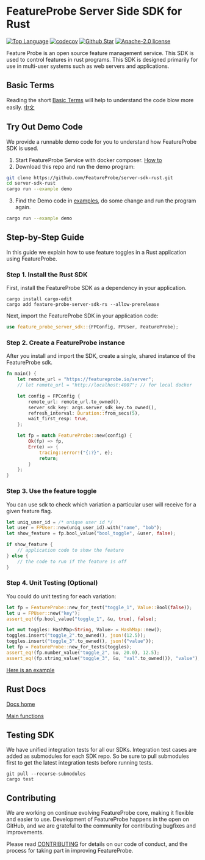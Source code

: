 # FeatureProbe Server Side SDK for Rust

[![Top Language](https://img.shields.io/github/languages/top/FeatureProbe/server-sdk-rust)](https://github.com/FeatureProbe/server-sdk-rust/search?l=rust)
[![codecov](https://codecov.io/gh/featureprobe/server-sdk-rust/branch/main/graph/badge.svg?token=TAN3AU4CK2)](https://codecov.io/gh/featureprobe/server-sdk-rust)
[![Github Star](https://img.shields.io/github/stars/FeatureProbe/server-sdk-rust)](https://github.com/FeatureProbe/server-sdk-rust/stargazers)
[![Apache-2.0 license](https://img.shields.io/github/license/FeatureProbe/FeatureProbe)](https://github.com/FeatureProbe/FeatureProbe/blob/main/LICENSE)

Feature Probe is an open source feature management service. This SDK is used to control features in rust programs. This
SDK is designed primarily for use in multi-user systems such as web servers and applications.

## Basic Terms

Reading the short [Basic Terms](https://github.com/FeatureProbe/FeatureProbe/blob/main/BASIC_TERMS.md) will help to understand the code blow more easily.  [中文](https://github.com/FeatureProbe/FeatureProbe/blob/main/BASIC_TERMS_CN.md)

## Try Out Demo Code

We provide a runnable demo code for you to understand how FeatureProbe SDK is used.

1. Start FeatureProbe Service with docker composer. [How to](https://github.com/FeatureProbe/FeatureProbe#1-starting-featureprobe-service-with-docker-compose)
2. Download this repo and run the demo program:
 ```bash
 git clone https://github.com/FeatureProbe/server-sdk-rust.git
 cd server-sdk-rust
 cargo run --example demo
 ```
3. Find the Demo code in [examples](https://github.com/FeatureProbe/server-sdk-rust/tree/main/examples), 
 do some change and run the program again.
 ```bash
 cargo run --example demo
 ```

## Step-by-Step Guide

In this guide we explain how to use feature toggles in a Rust application using FeatureProbe.

### Step 1. Install the Rust SDK

First, install the FeatureProbe SDK as a dependency in your application.

```shell
cargo install cargo-edit
cargo add feature-probe-server-sdk-rs --allow-prerelease
```

Next, import the FeatureProbe SDK in your application code:

```rust
use feature_probe_server_sdk::{FPConfig, FPUser, FeatureProbe};
```

### Step 2. Create a FeatureProbe instance

After you install and import the SDK, create a single, shared instance of the FeatureProbe sdk.

```rust
fn main() {
    let remote_url = "https://featureprobe.io/server";
    // let remote_url = "http://localhost:4007"; // for local docker

    let config = FPConfig {
        remote_url: remote_url.to_owned(),
        server_sdk_key: args.server_sdk_key.to_owned(),
        refresh_interval: Duration::from_secs(5),
        wait_first_resp: true,
    };

    let fp = match FeatureProbe::new(config) {
        Ok(fp) => fp,
        Err(e) => {
            tracing::error!("{:?}", e);
            return;
        }
    };
}
```

### Step 3. Use the feature toggle

You can use sdk to check which variation a particular user will receive for a given feature flag.

```rust
let uniq_user_id = /* unique user id */
let user = FPUser::new(uniq_user_id).with("name", "bob");
let show_feature = fp.bool_value("bool_toggle", &user, false);

if show_feature {
    // application code to show the feature
} else {
    // the code to run if the feature is off
}
```

### Step 4. Unit Testing (Optional)

You could do unit testing for each variation:

```rust
let fp = FeatureProbe::new_for_test("toggle_1", Value::Bool(false));
let u = FPUser::new("key");
assert_eq!(fp.bool_value("toggle_1", &u, true), false);

let mut toggles: HashMap<String, Value> = HashMap::new();
toggles.insert("toggle_2".to_owned(), json!(12.5));
toggles.insert("toggle_3".to_owned(), json!("value"));
let fp = FeatureProbe::new_for_tests(toggles);
assert_eq!(fp.number_value("toggle_2", &u, 20.0), 12.5);
assert_eq!(fp.string_value("toggle_3", &u, "val".to_owned()), "value");
```

[Here is an example](https://github.com/FeatureProbe/server-sdk-rust/tree/main/examples)

## Rust Docs

[Docs home](https://docs.rs/feature-probe-server-sdk/)

[Main functions](https://docs.rs/feature-probe-server-sdk/latest/feature_probe_server_sdk/struct.FeatureProbe.html)

## Testing SDK

We have unified integration tests for all our SDKs. Integration test cases are added as submodules for each SDK repo. So
be sure to pull submodules first to get the latest integration tests before running tests.

```shell
git pull --recurse-submodules
cargo test
```

## Contributing

We are working on continue evolving FeatureProbe core, making it flexible and easier to use.
Development of FeatureProbe happens in the open on GitHub, and we are grateful to the
community for contributing bugfixes and improvements.

Please read [CONTRIBUTING](https://github.com/FeatureProbe/featureprobe/blob/master/CONTRIBUTING.md)
for details on our code of conduct, and the process for taking part in improving FeatureProbe.
